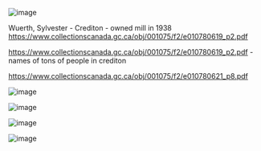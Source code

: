 ![image](https://github.com/user-attachments/assets/0dfb771b-2624-4bfa-b1c6-76d9b934dd54)

Wuerth, Sylvester - Crediton - owned mill in 1938 https://www.collectionscanada.gc.ca/obj/001075/f2/e010780619_p2.pdf

https://www.collectionscanada.gc.ca/obj/001075/f2/e010780619_p2.pdf - names of tons of people in crediton 

https://www.collectionscanada.gc.ca/obj/001075/f2/e010780621_p8.pdf

![image](https://github.com/user-attachments/assets/9f622d32-589f-4c3a-b5d5-17a336bf970f)


![image](https://github.com/user-attachments/assets/e7659420-9f7a-45c7-ae41-b0fe04c36645)



![image](https://github.com/user-attachments/assets/c06a2dff-8244-41cb-81b1-de2bb123e33d)


![image](https://github.com/user-attachments/assets/2f19e5b2-41e5-4dfc-b236-df7f9f0a6034)
